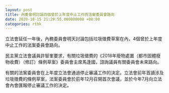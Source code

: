 ```yaml
---
layout: post
title: 內委會明討論四個曾於上年度中止工作的法案委員會路向
date: 2020-10-15 21:29:55.000000000 +08:00
categories: rthk
---
```


立法會延任一年後，內務委員會明天討論包括垃圾徵費草案在內，4個曾於上年度中止工作的法案委員會路向。

民主黨立法會議員許智峯要求，有關垃圾徵費的《2018年廢物處置（都市固體廢物收費）（修訂）條例草案》委員會主席馬逢國，諮詢議員有關委員會未來路向。

有關的法案委員會在上年度立法會通過停止審議工作的決定。立法會前年首讀涉及垃圾徵費的條例草案，法案委員會於前年12月召開首次會議，並於今年7月向立法會內會匯報停止審議工作的決定。
